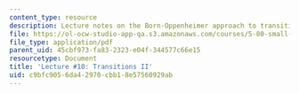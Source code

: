 ```yaml
---
content_type: resource
description: Lecture notes on the Born-Oppenheimer approach to transitions.
file: https://ol-ocw-studio-app-qa.s3.amazonaws.com/courses/5-80-small-molecule-spectroscopy-and-dynamics-fall-2008/c9bfc9056da42970cbb18e57560929ab_10_580ln_fa08.pdf
file_type: application/pdf
parent_uid: 45cbf973-fa83-2323-e04f-344577c66e15
resourcetype: Document
title: 'Lecture #10: Transitions II'
uid: c9bfc905-6da4-2970-cbb1-8e57560929ab
---
```

